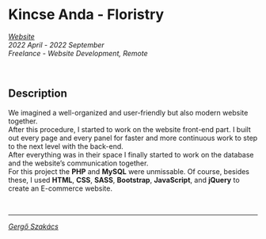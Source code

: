 # Kincse Anda - Floristry
*[Website](https://szakacsgergo.com/projects/kincseanda)* <br>
*2022 April - 2022 September* <br>
*Freelance - Website Development, Remote*

<br>

## Description

We imagined a well-organized and user-friendly but also modern website together.<br>
After this procedure, I started to work on the website front-end part. I built out every page and every panel for faster and more continuous work to step to the next level
with the back-end.<br>
After everything was in their space I finally started to work on
the database and the website’s communication together.<br>
For this project the **PHP** and **MySQL** were unmissable. Of course, besides these, I used **HTML**, **CSS**, **SASS**, **Bootstrap**, **JavaScript**, and **jQuery** to create an E-commerce website.

<br>

---    
*[Gergő Szakács](https://szakacsgergo.com/)*